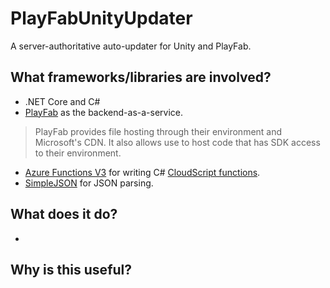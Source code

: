 # PlayFabUnityUpdater
A server-authoritative auto-updater for Unity and PlayFab.

## What frameworks/libraries are involved?
- .NET Core and C#
- [PlayFab](https://playfab.com/) as the backend-as-a-service.
> PlayFab provides file hosting through their environment and Microsoft's CDN. It also allows use to host code that has SDK access to their environment.
- [Azure Functions V3]() for writing C# [CloudScript functions]().
- [SimpleJSON]() for JSON parsing.

## What does it do?
- 

## Why is this useful?
